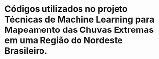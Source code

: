 # Códigos utilizados no projeto Técnicas de Machine Learning para Mapeamento das Chuvas Extremas em uma Região do Nordeste Brasileiro.
